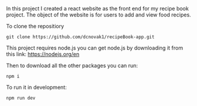 In this project I created a react website as the front end for my recipe book project. The object of the website is for users to add and view food recipes.

To clone the repositiory
```
git clone https://github.com/dcnovak1/recipeBook-app.git
```

This project requires node.js you can get node.js by downloading it from this link:
  https://nodejs.org/en

Then to download all the other packages you can run:

```
npm i
```

To run it in development:
```
npm run dev
```

